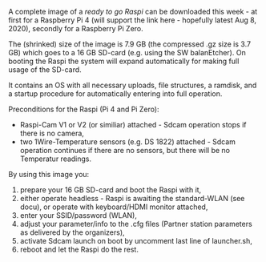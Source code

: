 A complete image of a *ready to go Raspi* can be downloaded this week - at first for a Raspberry Pi 4 (will support the link here - hopefully latest Aug 8, 2020), secondly for a Raspberry Pi Zero.

The (shrinked) size of the image is 7.9 GB (the compressed .gz size is 3.7 GB) which goes to a 16 GB SD-card (e.g. using the SW balanEtcher). On booting the Raspi the system will expand automatically for making full usage of the SD-card.

It contains an OS with all necessary uploads, file structures, a ramdisk, and a startup procedure for automatically entering into full operation.

Preconditions for the Raspi (Pi 4 and Pi Zero):
* Raspi-Cam V1 or V2 (or similiar) attached - Sdcam operation stops if there is no camera,
* two 1Wire-Temperature sensors (e.g. DS 1822) attached - Sdcam operation continues if there are no sensors, but there will be no Temperatur readings.

By using this image you:
1) prepare your 16 GB SD-card and boot the Raspi with it,
2) either operate headless - Raspi is awaiting the standard-WLAN (see docu), or operate with keyboard/HDMI monitor attached,
3) enter your SSID/password (WLAN),
4) adjust your parameter/info to the .cfg files (Partner station parameters as delivered by the organizers),
5) activate Sdcam launch on boot by uncomment last line of launcher.sh,
5) reboot and let the Raspi do the rest.
